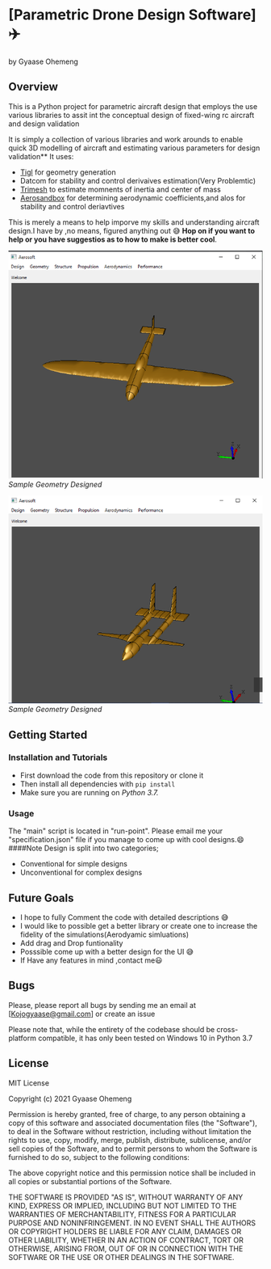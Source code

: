 # [Parametric Drone Design Software] :airplane:
by Gyaase Ohemeng 


## Overview
This is a Python project  for parametric aircraft design that employs the use various libraries to assit int the conceptual design of fixed-wing rc aircraft and design validation

It is simply a collection of various libraries and work arounds to enable quick 3D modelling of aircraft and estimating various parameters for design validation** 
It uses:
* [Tigl](https://dlr-sc.github.io/tigl/) for geometry generation
* Datcom  for stability and control derivaives estimation(Very Problemtic) 
* [Trimesh](https://github.com/mikedh/trimesh) to estimate momnents of inertia and center of mass
* [Aerosandbox](https://github.com/peterdsharpe/AeroSandbox) for determining aerodynamic coefficients,and alos for stability and control deriavtives

This is merely a means to help imporve my skills and understanding aircraft design.I have by ,no means, figured anything out :sweat_smile: **Hop on if you want to help or you have suggestios as to how to make is better cool**.


![Design Image](images/5.png)
*Sample Geometry Designed*


![Design Image](images/2.png)
*Sample Geometry Designed*

## Getting Started

### Installation and Tutorials

* First download the code from this repository or clone it
* Then install all dependencies with `pip install`
* Make sure you are running on *Python 3.7.*


### Usage
The "main" script is located in "run-point".
Please email me your "specification.json" file if you manage to come up with cool designs.:smile:
####Note
Design is split into two categories;
* Conventional for simple designs
* Unconventional for complex designs

## Future Goals
* I hope to fully Comment the code with detailed descriptions :sweat_smile:
* I would like to possible get a better library  or create one to increase the fidelity of the simulations(Aerodyamic simluations)
* Add drag and Drop funtionality
* Posssible come up with a better design for the UI :sweat_smile:
* If Have any features in mind ,contact me:smiley:


## Bugs
Please, please report all bugs by sending me an email at [Kojogyaase@gmail.com] or create an issue 

Please note that, while the entirety of the codebase should be cross-platform compatible, it has only been tested on Windows 10 in Python 3.7 


## License

MIT License

Copyright (c) 2021 Gyaase Ohemeng

Permission is hereby granted, free of charge, to any person obtaining a copy
of this software and associated documentation files (the "Software"), to deal
in the Software without restriction, including without limitation the rights
to use, copy, modify, merge, publish, distribute, sublicense, and/or sell
copies of the Software, and to permit persons to whom the Software is
furnished to do so, subject to the following conditions:

The above copyright notice and this permission notice shall be included in all
copies or substantial portions of the Software.

THE SOFTWARE IS PROVIDED "AS IS", WITHOUT WARRANTY OF ANY KIND, EXPRESS OR
IMPLIED, INCLUDING BUT NOT LIMITED TO THE WARRANTIES OF MERCHANTABILITY,
FITNESS FOR A PARTICULAR PURPOSE AND NONINFRINGEMENT. IN NO EVENT SHALL THE
AUTHORS OR COPYRIGHT HOLDERS BE LIABLE FOR ANY CLAIM, DAMAGES OR OTHER
LIABILITY, WHETHER IN AN ACTION OF CONTRACT, TORT OR OTHERWISE, ARISING FROM,
OUT OF OR IN CONNECTION WITH THE SOFTWARE OR THE USE OR OTHER DEALINGS IN THE
SOFTWARE.

